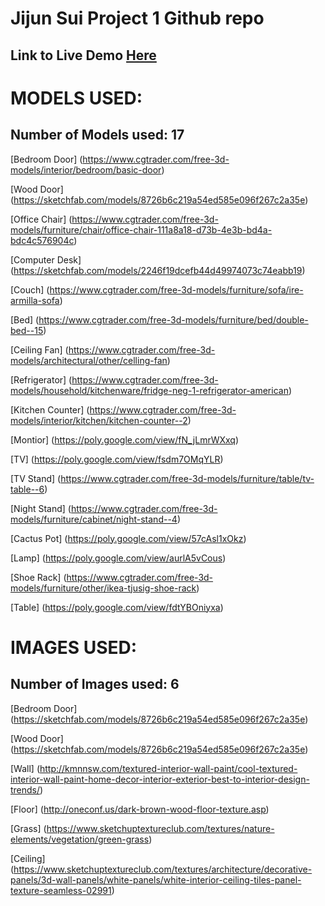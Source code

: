 # Jijun Sui Project 1 Github repo
## Link to Live Demo [Here](https://tih1st.github.io)

# MODELS USED:
## Number of Models used: 17
[Bedroom Door] (https://www.cgtrader.com/free-3d-models/interior/bedroom/basic-door)

[Wood Door] (https://sketchfab.com/models/8726b6c219a54ed585e096f267c2a35e)

[Office Chair] (https://www.cgtrader.com/free-3d-models/furniture/chair/office-chair-111a8a18-d73b-4e3b-bd4a-bdc4c576904c)

[Computer Desk] (https://sketchfab.com/models/2246f19dcefb44d49974073c74eabb19)

[Couch] (https://www.cgtrader.com/free-3d-models/furniture/sofa/ire-armilla-sofa)

[Bed] (https://www.cgtrader.com/free-3d-models/furniture/bed/double-bed--15)

[Ceiling Fan] (https://www.cgtrader.com/free-3d-models/architectural/other/celling-fan)

[Refrigerator] (https://www.cgtrader.com/free-3d-models/household/kitchenware/fridge-neg-1-refrigerator-american)

[Kitchen Counter] (https://www.cgtrader.com/free-3d-models/interior/kitchen/kitchen-counter--2)

[Montior] (https://poly.google.com/view/fN_jLmrWXxq)

[TV] (https://poly.google.com/view/fsdm7OMqYLR)

[TV Stand] (https://www.cgtrader.com/free-3d-models/furniture/table/tv-table--6)

[Night Stand] (https://www.cgtrader.com/free-3d-models/furniture/cabinet/night-stand--4)

[Cactus Pot] (https://poly.google.com/view/57cAsl1xOkz)

[Lamp] (https://poly.google.com/view/aurlA5vCous)

[Shoe Rack] (https://www.cgtrader.com/free-3d-models/furniture/other/ikea-tjusig-shoe-rack)

[Table] (https://poly.google.com/view/fdtYBOniyxa)

# IMAGES USED:
## Number of Images used: 6
[Bedroom Door] (https://sketchfab.com/models/8726b6c219a54ed585e096f267c2a35e)

[Wood Door] (https://sketchfab.com/models/8726b6c219a54ed585e096f267c2a35e)

[Wall] (http://kmnnsw.com/textured-interior-wall-paint/cool-textured-interior-wall-paint-home-decor-interior-exterior-best-to-interior-design-trends/)

[Floor] (http://oneconf.us/dark-brown-wood-floor-texture.asp)

[Grass] (https://www.sketchuptextureclub.com/textures/nature-elements/vegetation/green-grass)

[Ceiling] (https://www.sketchuptextureclub.com/textures/architecture/decorative-panels/3d-wall-panels/white-panels/white-interior-ceiling-tiles-panel-texture-seamless-02991)
